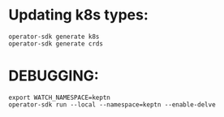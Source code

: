 # Updating k8s types:
```
operator-sdk generate k8s
operator-sdk generate crds
```


# DEBUGGING:
```
export WATCH_NAMESPACE=keptn
operator-sdk run --local --namespace=keptn --enable-delve
```
